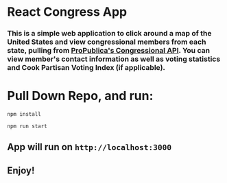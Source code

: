 # React Congress App
### This is a simple web application to click around a map of the United States and view congressional members from each state, pulling from [ProPublica's Congressional API](https://projects.propublica.org/api-docs/congress-api/). You can view member's contact information as well as voting statistics and Cook Partisan Voting Index (if applicable).

# Pull Down Repo, and run:
`npm install`

`npm run start`
## App will run on `http://localhost:3000`

## Enjoy!